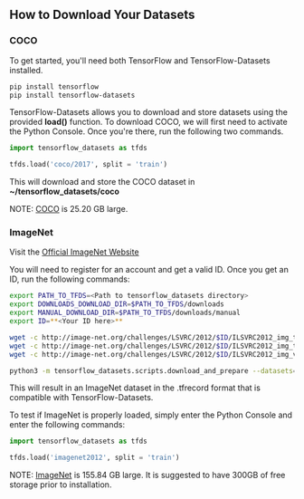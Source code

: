 ## How to Download Your Datasets

### COCO

To get started, you'll need both TensorFlow and TensorFlow-Datasets installed. 

```bash
pip install tensorflow
pip install tensorflow-datasets
```

TensorFlow-Datasets allows you to download and store datasets using the provided **load()** function. To download COCO, we will first need to activate the Python Console. Once you're there, run the following two commands.

```python
import tensorflow_datasets as tfds

tfds.load('coco/2017', split = 'train')
```

This will download and store the COCO dataset in **~/tensorflow_datasets/coco**

NOTE: [COCO](https://www.tensorflow.org/datasets/catalog/coco) is 25.20 GB large. 

### ImageNet

Visit the [Official ImageNet Website]( http://www.image-net.org/challenges/LSVRC/2012/downloads)

You will need to register for an account and get a valid ID. Once you get an ID, run the following commands:

```bash
export PATH_TO_TFDS=<Path to tensorflow_datasets directory>
export DOWNLOADS_DOWNLOAD_DIR=$PATH_TO_TFDS/downloads
export MANUAL_DOWNLOAD_DIR=$PATH_TO_TFDS/downloads/manual
export ID=**<Your ID here>**

wget -c http://image-net.org/challenges/LSVRC/2012/$ID/ILSVRC2012_img_train.tar -O $MANUAL_DOWNLOAD_DIR/ILSVRC2012_img_train.tar
wget -c http://image-net.org/challenges/LSVRC/2012/$ID/ILSVRC2012_img_test.tar -O $MANUAL_DOWNLOAD_DIR/ILSVRC2012_img_test.tar
wget -c http://image-net.org/challenges/LSVRC/2012/$ID/ILSVRC2012_img_val.tar -O $MANUAL_DOWNLOAD_DIR/ILSVRC2012_img_val.tar

python3 -m tensorflow_datasets.scripts.download_and_prepare --datasets=imagenet2012 --data_dir=$PATH_TO_TFDS --download_dir=$DOWNLOADS_DOWNLOAD_DIR --manual_dir=$MANUAL_DOWNLOAD_DIR
```

This will result in an ImageNet dataset in the .tfrecord format that is compatible with TensorFlow-Datasets.

To test if ImageNet is properly loaded, simply enter the Python Console and enter the following commands:

```python
import tensorflow_datasets as tfds

tfds.load('imagenet2012', split = 'train')
```

NOTE: [ImageNet](https://www.tensorflow.org/datasets/catalog/imagenet2012) is 155.84 GB large. It is suggested to have 300GB of free storage prior to installation.
